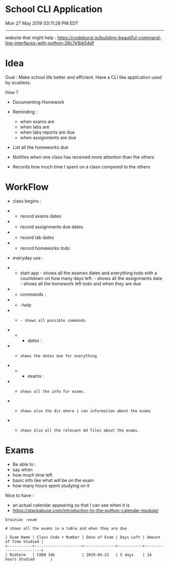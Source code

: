# School CLI Application
Mon 27 May 2019 03:11:28 PM EDT

--- 

website that might help : https://codeburst.io/building-beautiful-command-line-interfaces-with-python-26c7e1bb54df

# Idea

Goal : Make school life better and efficient. Have a CLI like application used
by scukless.

How ?
- Documenting Homework
- Reminding : 
    - when exams are
    - when labs are
    - when labs reports are due
    - when assignments are due
- List all the homeworks due

- Notifies when one class has received more attention than the others
- Records how much time I spent on a class compared to the others

# WorkFlow

- class begins : 
- - record exams dates
- - record assignments due dates 
- - record lab dates
- - record homeworks todo

- everyday use : 
- - start app
        - shows all the exames dates and everything todo with a countdown on
            how many days left. 
        - shows all the assignments date 
        - shows all the homework left todo and when they are due
- - commands :
- - -help
- -     - shows all possible commands 
- - - dates :
- -     shows the dates due for everything
- - - exams : 
- -     shows all the info for exams.
- -     shows also the dir where i can information about the exams
- -     shows also all the relevant md files about the exams.  

# Exams 

- Be able to :
- say when
- how much time left
- basic info like what will be on the exam
- how many hours spent studying on it

Nice to have :
- an actual calendar appearing so that I can see when it is 
- https://stackabuse.com/introduction-to-the-python-calendar-module/

```terminal
brainiac -exam

# shows all the exams in a table and when they are due

| Exam Name | Class Code + Number | Date of Exam | Days Left | Amount of Time Studied | 
+-----------+---------------------+--------------+-----------+------------------------+
| Midterm   | COEN 346            | 2019-05-23   | 5 days    | 14 hours Studied       | 

```